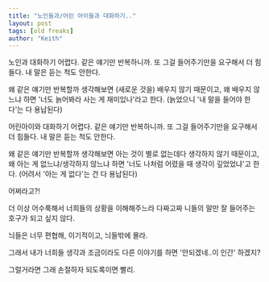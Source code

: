```yaml
---
title: "노인들과/어린 아이들과 대화하기.."
layout: post
tags: [old freaks]
author: "Keith"
---
```


노인과 대화하기 어렵다. 같은 얘기만 반복하니까. 또 그걸 들어주기만을 요구해서 더 힘들다. 내 말은 듣는 척도 안한다. 

왜 같은 얘기만 반복할까 생각해보면 (새로운 것을) 배우지 않기 때문이고, 왜 배우지 않느냐 하면 '너도 늙어봐라 사는 게 재미있나'라고 한다. (늙었으니 '내 말을 들어야 한다'는 다 용납된다)

어린아이와 대화하기 어렵다. 같은 얘기만 반복하니까. 또 그걸 들어주기만을 요구해서 더 힘들다. 내 말은 듣는 척도 안한다. 

왜 같은 얘기만 반복할까 생각해보면 아는 것이 별로 없는데다 생각하지 않기 때문이고, 왜 아는 게 없느냐/생각하지 않느냐 하면 '너도 나처럼 어렸을 때 생각이 깊었었냐'고 한다. (어려서 '아는 게 없다'는 건 다 용납된다)

어쩌라고?!

더 이상 어수룩해서 너희들의 상황을 이해해주느라 다짜고짜 니들의 말만 잘 들어주는 호구가 되고 싶지 않다. 

늬들은 너무 편협해, 이기적이고, 늬들밖에 몰라. 

그래서 내가 너희들 생각과 조금이라도 다른 이야기를 하면 '안되겠네..이 인간' 하겠지? 

그럴거라면 그래 손절하자 되도록이면 빨리.